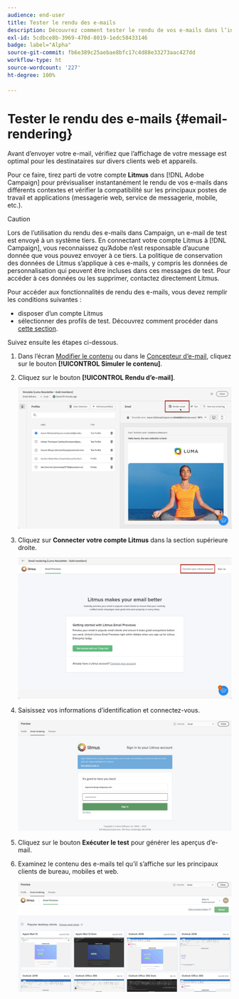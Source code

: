 ```yaml
---
audience: end-user
title: Tester le rendu des e-mails
description: Découvrez comment tester le rendu de vos e-mails dans l’interface utilisateur web de Campaign.
exl-id: 5cdbce8b-3969-470d-8019-1edc58433146
badge: label="Alpha"
source-git-commit: fb6e389c25aebae8bfc17c4d88e33273aac427dd
workflow-type: ht
source-wordcount: '227'
ht-degree: 100%

---
```



# Tester le rendu des e-mails {#email-rendering}

Avant d’envoyer votre e-mail, vérifiez que l’affichage de votre message est optimal pour les destinataires sur divers clients web et appareils.

Pour ce faire, tirez parti de votre compte **Litmus** dans [!DNL Adobe Campaign] pour prévisualiser instantanément le rendu de vos e-mails dans différents contextes et vérifier la compatibilité sur les principaux postes de travail et applications (messagerie web, service de messagerie, mobile, etc.).

>[!CAUTION]
>
>Lors de l’utilisation du rendu des e-mails dans Campaign, un e-mail de test est envoyé à un système tiers. En connectant votre compte Litmus à [!DNL Campaign], vous reconnaissez qu’Adobe n’est responsable d’aucune donnée que vous pouvez envoyer à ce tiers. La politique de conservation des données de Litmus s’applique à ces e-mails, y compris les données de personnalisation qui peuvent être incluses dans ces messages de test. Pour accéder à ces données ou les supprimer, contactez directement Litmus.

Pour accéder aux fonctionnalités de rendu des e-mails, vous devez remplir les conditions suivantes :

* disposer d’un compte Litmus
* sélectionner des profils de test. Découvrez comment procéder dans [cette section](preview-content.md).

Suivez ensuite les étapes ci-dessous.

1. Dans l’écran [Modifier le contenu](../content/edit-content.md) ou dans le [Concepteur d’e-mail](../content/get-started-email-designer.md), cliquez sur le bouton **[!UICONTROL Simuler le contenu]**.

1. Cliquez sur le bouton **[!UICONTROL Rendu d’e-mail]**.

   ![](assets/simulate-rendering-button.png)

1. Cliquez sur **Connecter votre compte Litmus** dans la section supérieure droite.

   ![](assets/simulate-rendering-litmus.png)

1. Saisissez vos informations d’identification et connectez-vous.

   ![](assets/simulate-rendering-credentials.png)

1. Cliquez sur le bouton **Exécuter le test** pour générer les aperçus d’e-mail.

1. Examinez le contenu des e-mails tel qu’il s’affiche sur les principaux clients de bureau, mobiles et web.

   ![](assets/simulate-rendering-previews.png)

<!--
TO CHECK IF user is directed to Litmus or if the email rendering is shown directly in the Campaign UI.

CONTENT ABOVE COPIED FROM AJO

If not redirecting to Litmus:

To test the email rendering, follow these steps:

1. Access the email content creation screen, then click **[!UICONTROL Simulate content]**.

1. Click the **[!UICONTROL Render email]** button.

    The left pane provides various desktop, mobile and web-based email clients. Select the desired email client to display a preview of your email in the right pane. 

    ![](assets/render-context.png)

    >[!NOTE]
    >
    >The email clients list provides a sample of the major mail clients. Additional email clients are available from the filter button next to the top search bar.

 -->
